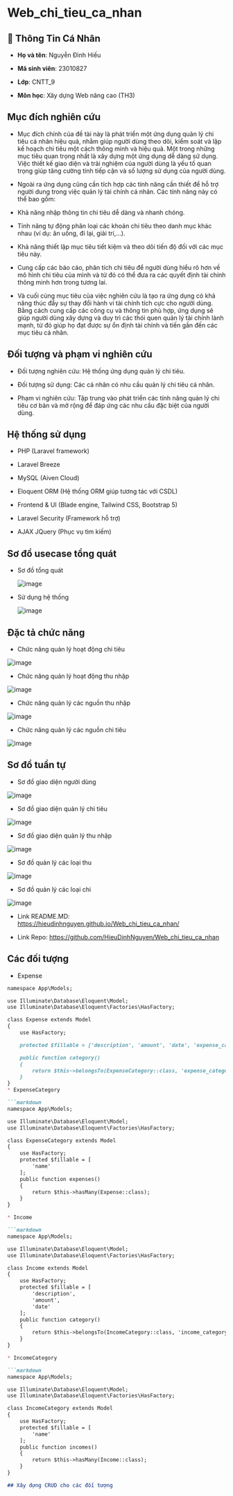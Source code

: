 # Web_chi_tieu_ca_nhan
## 👤 Thông Tin Cá Nhân
* **Họ và tên**: Nguyễn Đình Hiếu

* **Mã sinh viên**: 23010827

* **Lớp**: CNTT_9

* **Môn học**: Xây dựng Web nâng cao (TH3)
## Mục đích nghiên cứu
* Mục đích chính của đề tài này là phát triển một ứng dụng quản lý chi tiêu cá nhân hiệu quả, nhằm giúp người dùng theo dõi, kiểm soát và lập kế hoạch chi tiêu một cách thông minh và hiệu quả. Một trong những mục tiêu quan trọng nhất là xây dựng một ứng dụng dễ dàng sử dụng. Việc thiết kế giao diện và trải nghiệm của người dùng là yếu tố quan trọng giúp tăng cường tính tiếp cận và số lượng sử dụng của người dùng.

* Ngoài ra ứng dụng cũng cần tích hợp các tính năng cần thiết để hỗ trợ người dung trong việc quản lý tài chính cá nhân. Các tính năng này có thể bao gồm: 

 - Khả năng nhập thông tin chi tiêu dễ dàng và nhanh chóng.

 - Tính năng tự động phân loại các khoản chi tiêu theo danh mục khác nhau (ví dụ: ăn uống, đi lại, giải trí,…).

 - Khả năng thiết lập mục tiêu tiết kiệm và theo dõi tiến độ đối với các mục tiêu này.

 - Cung cấp các báo cáo, phân tích chi tiêu để người dùng hiểu rõ hơn về mô hình chi tiêu của mình và từ đó có thể đưa ra các quyết định tài chính thông minh hơn trong tương lai.

* Và cuối cùng mục tiêu của việc nghiên cứu là tạo ra ứng dụng có khả năng thúc đẩy sự thay đổi hành vi tài chính tích cực cho người dùng. Bằng cách cung cấp các công cụ và thông tin phù hợp, ứng dụng sẽ giúp người dùng xây dựng và duy trì các thói quen quản lý tài chính lành mạnh, từ đó giúp họ đạt được sự ổn định tài chính và tiến gần đến các mục tiêu cá nhân.
## Đối tượng và phạm vi nghiên cứu
*	Đối tượng nghiên cứu: Hệ thống ứng dụng quản lý chi tiêu.

*	Đối tượng sử dụng: Các cá nhân có nhu cầu quản lý chi tiêu cá nhân.

*	Phạm vi nghiên cứu: Tập trung vào phát triển các tính năng quản lý chi tiêu cơ bản và mở rộng để đáp ứng các nhu cầu đặc biệt của người dùng.
## Hệ thống sử dụng
* PHP (Laravel framework)

* Laravel Breeze
  
* MySQL (Aiven Cloud)
  
* Eloquent ORM (Hệ thống ORM giúp tương tác với CSDL)
  
* Frontend & UI (Blade engine, Tailwind CSS, Bootstrap 5)
  
* Laravel Security (Framework hỗ trợ)
  
* AJAX JQuery (Phục vụ tìm kiếm)
## Sơ đồ usecase tổng quát
* Sơ đồ tổng quát

  ![image](https://github.com/user-attachments/assets/80b1f9b4-1fc1-499b-b870-52ee8224e8e6)
  
* Sử dụng hệ thống
  
  ![image](https://github.com/user-attachments/assets/c0549c99-5dcc-4dda-9da7-01e470d419f3)

## Đặc tả chức năng
* Chức năng quản lý hoạt động chi tiêu

![image](https://github.com/user-attachments/assets/e14a7706-9e39-41fa-a966-911edffa9daf)

* Chức năng quản lý hoạt động thu nhập

![image](https://github.com/user-attachments/assets/047c2495-de7d-4fb7-bf83-c2613265ff3a)

* Chức năng quản lý các nguồn thu nhập

![image](https://github.com/user-attachments/assets/459f760e-be04-4871-aa3d-42e32567a307)

* Chức năng quản lý các nguồn chi tiêu

![image](https://github.com/user-attachments/assets/eef5704d-9529-4660-97da-3befd054a7eb)


## Sơ đồ tuần tự 
* Sơ đồ giao diện người dùng

![image](https://github.com/user-attachments/assets/a53b9434-2958-4313-b41e-d53d4e0499ca)

* Sơ đồ giao diện quản lý chi tiêu

![image](https://github.com/user-attachments/assets/478a7458-0ebc-4066-9c00-dd32cab009b6)

* Sơ đồ giao diện quản lý thu nhập

![image](https://github.com/user-attachments/assets/ed79df02-0ce6-4b34-b4a1-38e6a9ed5ed0)

* Sơ đồ quản lý các loại thu

![image](https://github.com/user-attachments/assets/eacad4b9-0380-4d9d-8516-914ee064104f)

* Sơ đồ quản lý các loại chi

![image](https://github.com/user-attachments/assets/aa096d5e-57ad-4c58-83ca-3068942117fd)

* Link README.MD: https://hieudinhnguyen.github.io/Web_chi_tieu_ca_nhan/

* Link Repo: https://github.com/HieuDinhNguyen/Web_chi_tieu_ca_nhan

## Các đối tượng
* Expense

```markdown
namespace App\Models;

use Illuminate\Database\Eloquent\Model;
use Illuminate\Database\Eloquent\Factories\HasFactory;

class Expense extends Model
{
    use HasFactory;

    protected $fillable = ['description', 'amount', 'date', 'expense_category_id'];

    public function category()
    {
        return $this->belongsTo(ExpenseCategory::class, 'expense_category_id');
    }
}
* ExpenseCategory

```markdown
namespace App\Models;

use Illuminate\Database\Eloquent\Model;
use Illuminate\Database\Eloquent\Factories\HasFactory;

class ExpenseCategory extends Model
{
    use HasFactory;
    protected $fillable = [
        'name'
    ];
    public function expenses()
    {
        return $this->hasMany(Expense::class);
    }
}

* Income

```markdown
namespace App\Models;

use Illuminate\Database\Eloquent\Model;
use Illuminate\Database\Eloquent\Factories\HasFactory;

class Income extends Model
{
    use HasFactory;
    protected $fillable = [
        'description',
        'amount',
        'date'
    ];
    public function category()
    {
        return $this->belongsTo(IncomeCategory::class, 'income_category_id');
    }
}

* IncomeCategory

```markdown
namespace App\Models;

use Illuminate\Database\Eloquent\Model;
use Illuminate\Database\Eloquent\Factories\HasFactory;

class IncomeCategory extends Model
{
    use HasFactory;
    protected $fillable = [
        'name'
    ];
    public function incomes()
    {
        return $this->hasMany(Income::class);
    }
}

## Xây dựng CRUD cho các đối tượng

